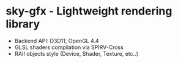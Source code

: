 # sky-gfx - Lightweight rendering library

- Backend API: D3D11, OpenGL 4.4
- GLSL shaders compilation via SPIRV-Cross
- RAII objects style (Device, Shader, Texture, etc..)
